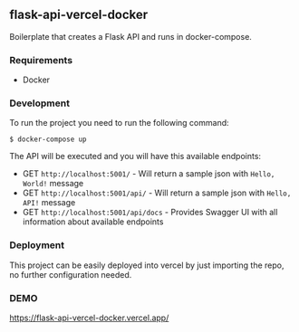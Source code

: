 ## flask-api-vercel-docker

Boilerplate that creates a Flask API and runs in docker-compose.

### Requirements

- Docker

### Development

To run the project you need to run the following command:

```shell
$ docker-compose up
```

The API will be executed and you will have this available endpoints:

- GET `http://localhost:5001/` - Will return a sample json with `Hello, World!` message
- GET `http://localhost:5001/api/` - Will return a sample json with `Hello, API!` message
- GET `http://localhost:5001/api/docs` - Provides Swagger UI with all information about available endpoints

### Deployment

This project can be easily deployed into vercel by just importing the repo, no further configuration needed.

### DEMO

https://flask-api-vercel-docker.vercel.app/